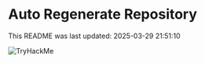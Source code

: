 # Auto Regenerate Repository

This README was last updated: 2025-03-29 21:51:10

 ![TryHackMe](https://tryhackme.com/badge/533634)